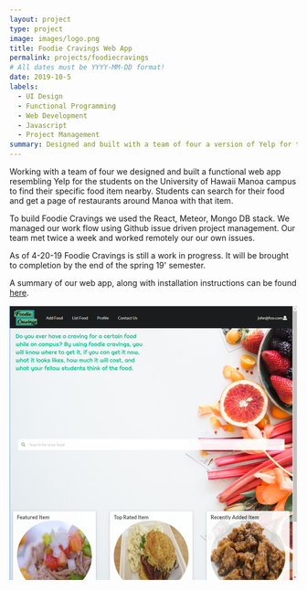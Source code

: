 ```yaml
---
layout: project
type: project
image: images/logo.png
title: Foodie Cravings Web App
permalink: projects/foodiecravings
# All dates must be YYYY-MM-DD format!
date: 2019-10-5
labels:
  - UI Design
  - Functional Programming
  - Web Development
  - Javascript
  - Project Management 
summary: Designed and built with a team of four a version of Yelp for the students at the University of Hawaii Manoa Campus.
---
```


Working with a team of four we designed and built a functional web app resembling Yelp for the students on the University of Hawaii Manoa campus to find their specific food item nearby. Students can search for their food and get a page of restaurants around Manoa with that item.

To build Foodie Cravings we used the React, Meteor, Mongo DB stack. We managed our work flow using Github issue driven project management. Our team met twice a week and worked remotely our our own issues. 

As of 4-20-19 Foodie Cravings is still a work in progress. It will be brought to completion by the end of the spring 19' semester.

A summary of our web app, along with installation instructions can be found [here](https://github.com/foodiecravings/foodiecravings.github.io/blob/master/index.md).

<div class="ui small rounded images">
  <img class="ui image" src="/images/landing.png">
</div>
